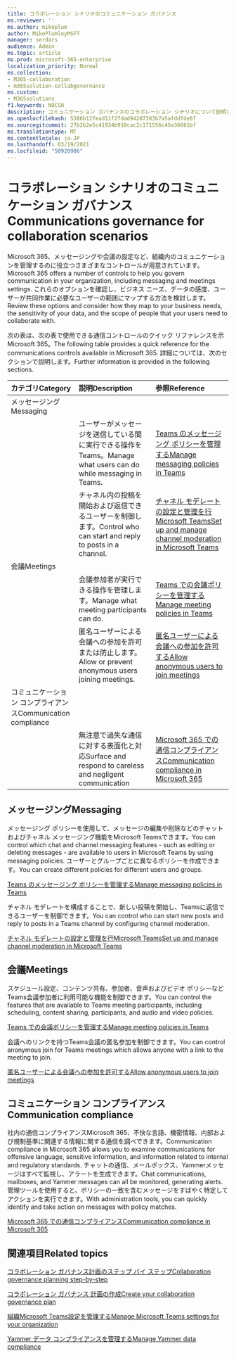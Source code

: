 ```yaml
---
title: コラボレーション シナリオのコミュニケーション ガバナンス
ms.reviewer: ''
ms.author: mikeplum
author: MikePlumleyMSFT
manager: serdars
audience: Admin
ms.topic: article
ms.prod: microsoft-365-enterprise
localization_priority: Normal
ms.collection:
- M365-collaboration
- m365solution-collabgovernance
ms.custom:
- M365solutions
f1.keywords: NOCSH
description: コミュニケーション ガバナンスのコラボレーション シナリオについて説明します。
ms.openlocfilehash: 5386b127ead11f27dad94207383b7a5afddfde6f
ms.sourcegitcommit: 27b2b2e5c41934b918cac2c171556c45e36661bf
ms.translationtype: MT
ms.contentlocale: ja-JP
ms.lasthandoff: 03/19/2021
ms.locfileid: "50920906"
---
```

# <a name="communications-governance-for-collaboration-scenarios"></a><span data-ttu-id="13188-103">コラボレーション シナリオのコミュニケーション ガバナンス</span><span class="sxs-lookup"><span data-stu-id="13188-103">Communications governance for collaboration scenarios</span></span>

<span data-ttu-id="13188-104">Microsoft 365、メッセージングや会議の設定など、組織内のコミュニケーションを管理するのに役立つさまざまなコントロールが用意されています。</span><span class="sxs-lookup"><span data-stu-id="13188-104">Microsoft 365 offers a number of controls to help you govern communication in your organization, including messaging and meetings settings.</span></span> <span data-ttu-id="13188-105">これらのオプションを確認し、ビジネス ニーズ、データの感度、ユーザーが共同作業に必要なユーザーの範囲にマップする方法を検討します。</span><span class="sxs-lookup"><span data-stu-id="13188-105">Review these options and consider how they map to your business needs, the sensitivity of your data, and the scope of people that your users need to collaborate with.</span></span>

<span data-ttu-id="13188-106">次の表は、次の表で使用できる通信コントロールのクイック リファレンスを示Microsoft 365。</span><span class="sxs-lookup"><span data-stu-id="13188-106">The following table provides a quick reference for the communications controls available in Microsoft 365.</span></span> <span data-ttu-id="13188-107">詳細については、次のセクションで説明します。</span><span class="sxs-lookup"><span data-stu-id="13188-107">Further information is provided in the following sections.</span></span>

|<span data-ttu-id="13188-108">カテゴリ</span><span class="sxs-lookup"><span data-stu-id="13188-108">Category</span></span>|<span data-ttu-id="13188-109">説明</span><span class="sxs-lookup"><span data-stu-id="13188-109">Description</span></span>|<span data-ttu-id="13188-110">参照</span><span class="sxs-lookup"><span data-stu-id="13188-110">Reference</span></span>|
|:-------|:----------|:--------|
|<span data-ttu-id="13188-111">メッセージング</span><span class="sxs-lookup"><span data-stu-id="13188-111">Messaging</span></span>|||
||<span data-ttu-id="13188-112">ユーザーがメッセージを送信している間に実行できる操作をTeams。</span><span class="sxs-lookup"><span data-stu-id="13188-112">Manage what users can do while messaging in Teams.</span></span>|[<span data-ttu-id="13188-113">Teams のメッセージング ポリシーを管理する</span><span class="sxs-lookup"><span data-stu-id="13188-113">Manage messaging policies in Teams</span></span>](/microsoftteams/messaging-policies-in-teams)|
||<span data-ttu-id="13188-114">チャネル内の投稿を開始および返信できるユーザーを制御します。</span><span class="sxs-lookup"><span data-stu-id="13188-114">Control who can start and reply to posts in a channel.</span></span>|[<span data-ttu-id="13188-115">チャネル モデレートの設定と管理を行Microsoft Teams</span><span class="sxs-lookup"><span data-stu-id="13188-115">Set up and manage channel moderation in Microsoft Teams</span></span>](/microsoftteams/manage-channel-moderation-in-teams)|
|<span data-ttu-id="13188-116">会議</span><span class="sxs-lookup"><span data-stu-id="13188-116">Meetings</span></span>|||
||<span data-ttu-id="13188-117">会議参加者が実行できる操作を管理します。</span><span class="sxs-lookup"><span data-stu-id="13188-117">Manage what meeting participants can do.</span></span>|[<span data-ttu-id="13188-118">Teams での会議ポリシーを管理する</span><span class="sxs-lookup"><span data-stu-id="13188-118">Manage meeting policies in Teams</span></span>](/microsoftteams/meeting-policies-in-teams)|
||<span data-ttu-id="13188-119">匿名ユーザーによる会議への参加を許可または防止します。</span><span class="sxs-lookup"><span data-stu-id="13188-119">Allow or prevent anonymous users joining meetings.</span></span>|[<span data-ttu-id="13188-120">匿名ユーザーによる会議への参加を許可する</span><span class="sxs-lookup"><span data-stu-id="13188-120">Allow anonymous users to join meetings</span></span>](/microsoftteams/meeting-settings-in-teams#allow-anonymous-users-to-join-meetings)|
|<span data-ttu-id="13188-121">コミュニケーション コンプライアンス</span><span class="sxs-lookup"><span data-stu-id="13188-121">Communication compliance</span></span>|||
||<span data-ttu-id="13188-122">無注意で過失な通信に対する表面化と対応</span><span class="sxs-lookup"><span data-stu-id="13188-122">Surface and respond to careless and negligent communication</span></span>|[<span data-ttu-id="13188-123">Microsoft 365 での通信コンプライアンス</span><span class="sxs-lookup"><span data-stu-id="13188-123">Communication compliance in Microsoft 365</span></span>](../compliance/communication-compliance.md)|

## <a name="messaging"></a><span data-ttu-id="13188-124">メッセージング</span><span class="sxs-lookup"><span data-stu-id="13188-124">Messaging</span></span>

<span data-ttu-id="13188-125">メッセージング ポリシーを使用して、メッセージの編集や削除などのチャットおよびチャネル メッセージング機能をMicrosoft Teamsできます。</span><span class="sxs-lookup"><span data-stu-id="13188-125">You can control which chat and channel messaging features - such as editing or deleting messages - are available to users in Microsoft Teams by using messaging policies.</span></span> <span data-ttu-id="13188-126">ユーザーとグループごとに異なるポリシーを作成できます。</span><span class="sxs-lookup"><span data-stu-id="13188-126">You can create different policies for different users and groups.</span></span>

[<span data-ttu-id="13188-127">Teams のメッセージング ポリシーを管理する</span><span class="sxs-lookup"><span data-stu-id="13188-127">Manage messaging policies in Teams</span></span>](/microsoftteams/messaging-policies-in-teams)

<span data-ttu-id="13188-128">チャネル モデレートを構成することで、新しい投稿を開始し、Teamsに返信できるユーザーを制御できます。</span><span class="sxs-lookup"><span data-stu-id="13188-128">You can control who can start new posts and reply to posts in a Teams channel by configuring channel moderation.</span></span>

[<span data-ttu-id="13188-129">チャネル モデレートの設定と管理を行Microsoft Teams</span><span class="sxs-lookup"><span data-stu-id="13188-129">Set up and manage channel moderation in Microsoft Teams</span></span>](/microsoftteams/manage-channel-moderation-in-teams)

## <a name="meetings"></a><span data-ttu-id="13188-130">会議</span><span class="sxs-lookup"><span data-stu-id="13188-130">Meetings</span></span>

<span data-ttu-id="13188-131">スケジュール設定、コンテンツ共有、参加者、音声およびビデオ ポリシーなどTeams会議参加者に利用可能な機能を制御できます。</span><span class="sxs-lookup"><span data-stu-id="13188-131">You can control the features that are available to Teams meeting participants, including scheduling, content sharing, participants, and audio and video policies.</span></span>

[<span data-ttu-id="13188-132">Teams での会議ポリシーを管理する</span><span class="sxs-lookup"><span data-stu-id="13188-132">Manage meeting policies in Teams</span></span>](/microsoftteams/meeting-policies-in-teams)

<span data-ttu-id="13188-133">会議へのリンクを持つTeams会議の匿名参加を制御できます。</span><span class="sxs-lookup"><span data-stu-id="13188-133">You can control anonymous join for Teams meetings which allows anyone with a link to the meeting to join.</span></span>

[<span data-ttu-id="13188-134">匿名ユーザーによる会議への参加を許可する</span><span class="sxs-lookup"><span data-stu-id="13188-134">Allow anonymous users to join meetings</span></span>](/microsoftteams/meeting-settings-in-teams#allow-anonymous-users-to-join-meetings)


## <a name="communication-compliance"></a><span data-ttu-id="13188-135">コミュニケーション コンプライアンス</span><span class="sxs-lookup"><span data-stu-id="13188-135">Communication compliance</span></span>

<span data-ttu-id="13188-136">社内の通信コンプライアンスMicrosoft 365、不快な言語、機密情報、内部および規制基準に関連する情報に関する通信を調べできます。</span><span class="sxs-lookup"><span data-stu-id="13188-136">Communication compliance in Microsoft 365 allows you to examine communications for offensive language, sensitive information, and information related to internal and regulatory standards.</span></span> <span data-ttu-id="13188-137">チャットの通信、メールボックス、Yammerメッセージはすべて監視し、アラートを生成できます。</span><span class="sxs-lookup"><span data-stu-id="13188-137">Chat communications, mailboxes, and Yammer messages can all be monitored, generating alerts.</span></span> <span data-ttu-id="13188-138">管理ツールを使用すると、ポリシーの一致を含むメッセージをすばやく特定してアクションを実行できます。</span><span class="sxs-lookup"><span data-stu-id="13188-138">With administration tools, you can quickly identify and take action on messages with policy matches.</span></span>

[<span data-ttu-id="13188-139">Microsoft 365 での通信コンプライアンス</span><span class="sxs-lookup"><span data-stu-id="13188-139">Communication compliance in Microsoft 365</span></span>](../compliance/communication-compliance.md)

## <a name="related-topics"></a><span data-ttu-id="13188-140">関連項目</span><span class="sxs-lookup"><span data-stu-id="13188-140">Related topics</span></span>

[<span data-ttu-id="13188-141">コラボレーション ガバナンス計画のステップ バイ ステップ</span><span class="sxs-lookup"><span data-stu-id="13188-141">Collaboration governance planning step-by-step</span></span>](collaboration-governance-overview.md#collaboration-governance-planning-step-by-step)

[<span data-ttu-id="13188-142">コラボレーション ガバナンス 計画の作成</span><span class="sxs-lookup"><span data-stu-id="13188-142">Create your collaboration governance plan</span></span>](collaboration-governance-first.md)

[<span data-ttu-id="13188-143">組織Microsoft Teams設定を管理する</span><span class="sxs-lookup"><span data-stu-id="13188-143">Manage Microsoft Teams settings for your organization</span></span>](/microsoftteams/enable-features-office-365)

[<span data-ttu-id="13188-144">Yammer データ コンプライアンスを管理する</span><span class="sxs-lookup"><span data-stu-id="13188-144">Manage Yammer data compliance</span></span>](/yammer/manage-security-and-compliance/manage-data-compliance)
